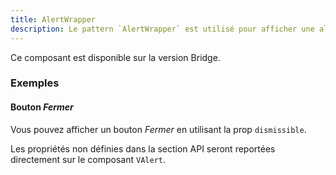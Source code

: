 ```yaml
---
title: AlertWrapper
description: Le pattern `AlertWrapper` est utilisé pour afficher une alerte à l’utilisateur.
---
```


<doc-alert-bridge class="mb-8">

Ce composant est disponible sur la version Bridge.

</doc-alert-bridge>

<doc-tabs>

<doc-tab-item label="Utilisation">

<doc-usage name="alert-wrapper"></doc-usage>

### Exemples

#### Bouton *Fermer*

Vous pouvez afficher un bouton *Fermer* en utilisant la prop `dismissible`.

<doc-example file="alert-wrapper/dismissible"></doc-example>

</doc-tab-item>

<doc-tab-item label="API">

<doc-alert type="info">

Les propriétés non définies dans la section API seront reportées directement sur le composant `VAlert`.

</doc-alert>

<doc-api name="alert-wrapper"></doc-api>
</doc-tab-item>

</doc-tabs>
